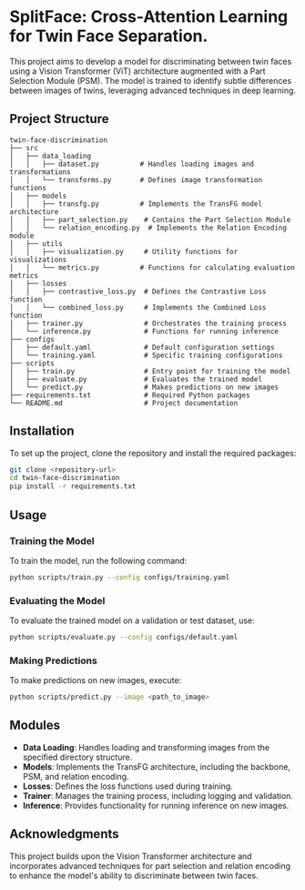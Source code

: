 # SplitFace: Cross-Attention Learning for Twin Face Separation.

This project aims to develop a model for discriminating between twin faces using a Vision Transformer (ViT) architecture augmented with a Part Selection Module (PSM). The model is trained to identify subtle differences between images of twins, leveraging advanced techniques in deep learning.

## Project Structure

```
twin-face-discrimination
├── src
│   ├── data_loading
│   │   ├── dataset.py          # Handles loading images and transformations
│   │   └── transforms.py       # Defines image transformation functions
│   ├── models
│   │   ├── transfg.py          # Implements the TransFG model architecture
│   │   ├── part_selection.py    # Contains the Part Selection Module
│   │   └── relation_encoding.py  # Implements the Relation Encoding module
│   ├── utils
│   │   ├── visualization.py     # Utility functions for visualizations
│   │   └── metrics.py          # Functions for calculating evaluation metrics
│   ├── losses
│   │   ├── contrastive_loss.py  # Defines the Contrastive Loss function
│   │   └── combined_loss.py     # Implements the Combined Loss function
│   ├── trainer.py               # Orchestrates the training process
│   └── inference.py             # Functions for running inference
├── configs
│   ├── default.yaml             # Default configuration settings
│   └── training.yaml            # Specific training configurations
├── scripts
│   ├── train.py                 # Entry point for training the model
│   ├── evaluate.py              # Evaluates the trained model
│   └── predict.py               # Makes predictions on new images
├── requirements.txt             # Required Python packages
└── README.md                    # Project documentation
```

## Installation

To set up the project, clone the repository and install the required packages:

```bash
git clone <repository-url>
cd twin-face-discrimination
pip install -r requirements.txt
```

## Usage

### Training the Model

To train the model, run the following command:

```bash
python scripts/train.py --config configs/training.yaml
```

### Evaluating the Model

To evaluate the trained model on a validation or test dataset, use:

```bash
python scripts/evaluate.py --config configs/default.yaml
```

### Making Predictions

To make predictions on new images, execute:

```bash
python scripts/predict.py --image <path_to_image>
```

## Modules

- **Data Loading**: Handles loading and transforming images from the specified directory structure.
- **Models**: Implements the TransFG architecture, including the backbone, PSM, and relation encoding.
- **Losses**: Defines the loss functions used during training.
- **Trainer**: Manages the training process, including logging and validation.
- **Inference**: Provides functionality for running inference on new images.

## Acknowledgments

This project builds upon the Vision Transformer architecture and incorporates advanced techniques for part selection and relation encoding to enhance the model's ability to discriminate between twin faces.
